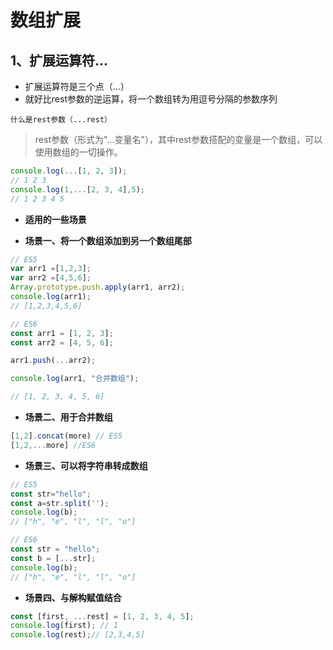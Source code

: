 # 数组扩展
  
## 1、扩展运算符...

* 扩展运算符是三个点（...）
* 就好比rest参数的逆运算，将一个数组转为用逗号分隔的参数序列


`什么是rest参数（...rest）`
> rest参数（形式为"...变量名"），其中rest参数搭配的变量是一个数组，可以使用数组的一切操作。

```js
console.log(...[1, 2, 3]);
// 1 2 3
console.log(1,...[2, 3, 4],5);
// 1 2 3 4 5
```

* **适用的一些场景**

* **场景一、将一个数组添加到另一个数组尾部**
```js
// ES5
var arr1 =[1,2,3];
var arr2 =[4,5,6];
Array.prototype.push.apply(arr1, arr2);
console.log(arr1); 
// [1,2,3,4,5,6]

// ES6
const arr1 = [1, 2, 3];
const arr2 = [4, 5, 6];

arr1.push(...arr2);

console.log(arr1, "合并数组"); 

// [1, 2, 3, 4, 5, 6]

```
    
* **场景二、用于合并数组**
```js
[1,2].concat(more) // ES5
[1,2,...more] //ES6
``` 

* **场景三、可以将字符串转成数组**
```js
// ES5
const str="hello";
const a=str.split('');
console.log(b);
// ["h", "e", "l", "l", "o"]

// ES6
const str = "hello";
const b = [...str];
console.log(b);
// ["h", "e", "l", "l", "o"]
```

* **场景四、与解构赋值结合**
  
```js
const [first, ...rest] = [1, 2, 3, 4, 5];
console.log(first); // 1
console.log(rest);// [2,3,4,5]
```